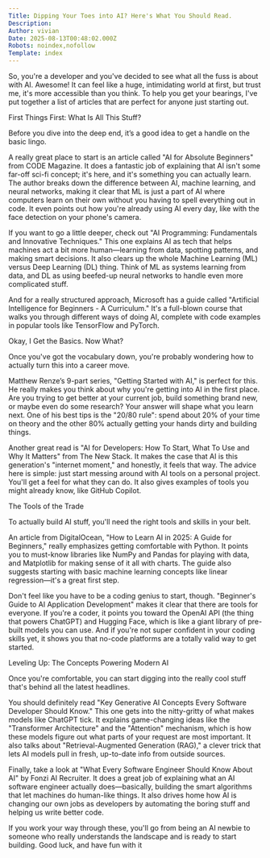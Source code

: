 ```yaml
---
Title: Dipping Your Toes into AI? Here's What You Should Read.
Description: 
Author: vivian
Date: 2025-08-13T00:48:02.000Z
Robots: noindex,nofollow
Template: index
---
```

<p>So, you're a developer and you've decided to see what all the fuss is about with AI. Awesome! It can feel like a huge, intimidating world at first, but trust me, it's more accessible than you think. To help you get your bearings, I've put together a list of articles that are perfect for anyone just starting out.</p>

<p>First Things First: What Is All This Stuff?</p>

<p>Before you dive into the deep end, it’s a good idea to get a handle on the basic lingo.</p>

<p>A really great place to start is an article called "AI for Absolute Beginners" from CODE Magazine. It does a fantastic job of explaining that AI isn't some far-off sci-fi concept; it's here, and it's something you can actually learn. The author breaks down the difference between AI, machine learning, and neural networks, making it clear that ML is just a part of AI where computers learn on their own without you having to spell everything out in code. It even points out how you're already using AI every day, like with the face detection on your phone's camera.</p>

<p>If you want to go a little deeper, check out "AI Programming: Fundamentals and Innovative Techniques." This one explains AI as tech that helps machines act a bit more human—learning from data, spotting patterns, and making smart decisions. It also clears up the whole Machine Learning (ML) versus Deep Learning (DL) thing. Think of ML as systems learning from data, and DL as using beefed-up neural networks to handle even more complicated stuff.</p>

<p>And for a really structured approach, Microsoft has a guide called "Artificial Intelligence for Beginners - A Curriculum." It's a full-blown course that walks you through different ways of doing AI, complete with code examples in popular tools like TensorFlow and PyTorch.</p>

<p>Okay, I Get the Basics. Now What?</p>

<p>Once you've got the vocabulary down, you're probably wondering how to actually turn this into a career move.</p>

<p>Matthew Renze’s 9-part series, "Getting Started with AI," is perfect for this. He really makes you think about why you're getting into AI in the first place. Are you trying to get better at your current job, build something brand new, or maybe even do some research? Your answer will shape what you learn next. One of his best tips is the "20/80 rule": spend about 20% of your time on theory and the other 80% actually getting your hands dirty and building things.</p>

<p>Another great read is "AI for Developers: How To Start, What To Use and Why It Matters" from The New Stack. It makes the case that AI is this generation's "internet moment," and honestly, it feels that way. The advice here is simple: just start messing around with AI tools on a personal project. You'll get a feel for what they can do. It also gives examples of tools you might already know, like GitHub Copilot.</p>

<p>The Tools of the Trade</p>

<p>To actually build AI stuff, you'll need the right tools and skills in your belt.</p>

<p>An article from DigitalOcean, "How to Learn AI in 2025: A Guide for Beginners," really emphasizes getting comfortable with Python. It points you to must-know libraries like NumPy and Pandas for playing with data, and Matplotlib for making sense of it all with charts. The guide also suggests starting with basic machine learning concepts like linear regression—it's a great first step.</p>

<p>Don't feel like you have to be a coding genius to start, though. "Beginner's Guide to AI Application Development" makes it clear that there are tools for everyone. If you're a coder, it points you toward the OpenAI API (the thing that powers ChatGPT) and Hugging Face, which is like a giant library of pre-built models you can use. And if you're not super confident in your coding skills yet, it shows you that no-code platforms are a totally valid way to get started.</p>

<p>Leveling Up: The Concepts Powering Modern AI</p>

<p>Once you're comfortable, you can start digging into the really cool stuff that's behind all the latest headlines.</p>

<p>You should definitely read "Key Generative AI Concepts Every Software Developer Should Know." This one gets into the nitty-gritty of what makes models like ChatGPT tick. It explains game-changing ideas like the "Transformer Architecture" and the "Attention" mechanism, which is how these models figure out what parts of your request are most important. It also talks about "Retrieval-Augmented Generation (RAG)," a clever trick that lets AI models pull in fresh, up-to-date info from outside sources.</p>

<p>Finally, take a look at "What Every Software Engineer Should Know About AI" by Fonzi AI Recruiter. It does a great job of explaining what an AI software engineer actually does—basically, building the smart algorithms that let machines do human-like things. It also drives home how AI is changing our own jobs as developers by automating the boring stuff and helping us write better code.</p>

<p>If you work your way through these, you'll go from being an AI newbie to someone who really understands the landscape and is ready to start building. Good luck, and have fun with it</p>

